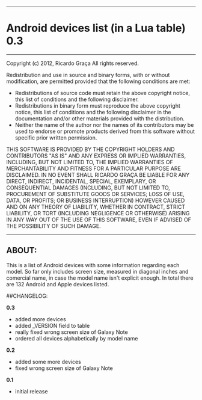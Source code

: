 - - -

# Android devices list (in a Lua table) 0.3

- - -

Copyright (c) 2012, Ricardo Graça
All rights reserved.

Redistribution and use in source and binary forms, with or without
modification, are permitted provided that the following conditions are met:

* Redistributions of source code must retain the above copyright notice,
  this list of conditions and the following disclaimer.
* Redistributions in binary form must reproduce the above copyright notice,
  this list of conditions and the following disclaimer in the
  documentation and/or other materials provided with the distribution.
* Neither the name of the author nor the names of its
  contributors may be used to endorse or promote products
  derived from this software without specific prior written permission.

THIS SOFTWARE IS PROVIDED BY THE COPYRIGHT HOLDERS AND CONTRIBUTORS "AS IS" AND
ANY EXPRESS OR IMPLIED WARRANTIES, INCLUDING, BUT NOT LIMITED TO, THE IMPLIED
WARRANTIES OF MERCHANTABILITY AND FITNESS FOR A PARTICULAR PURPOSE ARE
DISCLAIMED. IN NO EVENT SHALL RICARDO GRAÇA BE LIABLE FOR ANY
DIRECT, INDIRECT, INCIDENTAL, SPECIAL, EXEMPLARY, OR CONSEQUENTIAL DAMAGES
(INCLUDING, BUT NOT LIMITED TO, PROCUREMENT OF SUBSTITUTE GOODS OR SERVICES;
LOSS OF USE, DATA, OR PROFITS; OR BUSINESS INTERRUPTION) HOWEVER CAUSED AND
ON ANY THEORY OF LIABILITY, WHETHER IN CONTRACT, STRICT LIABILITY, OR TORT
(INCLUDING NEGLIGENCE OR OTHERWISE) ARISING IN ANY WAY OUT OF THE USE OF THIS
SOFTWARE, EVEN IF ADVISED OF THE POSSIBILITY OF SUCH DAMAGE.

- - -

## ABOUT:

This is a list of Android devices with some information regarding each model. So far only includes screen size, measured
in diagonal inches and comercial name, in case the model name isn't explicit enough. In total there are 132 Android and
Apple devices listed.

##CHANGELOG:

**0.3**  
  - added more devices  
  - added _VERSION field to table  
  - really fixed wrong screen size of Galaxy Note  
  - ordered all devices alphabetically by model name

**0.2**  
  - added some more devices  
  - fixed wrong screen size of Galaxy Note

**0.1**  
  - initial release

